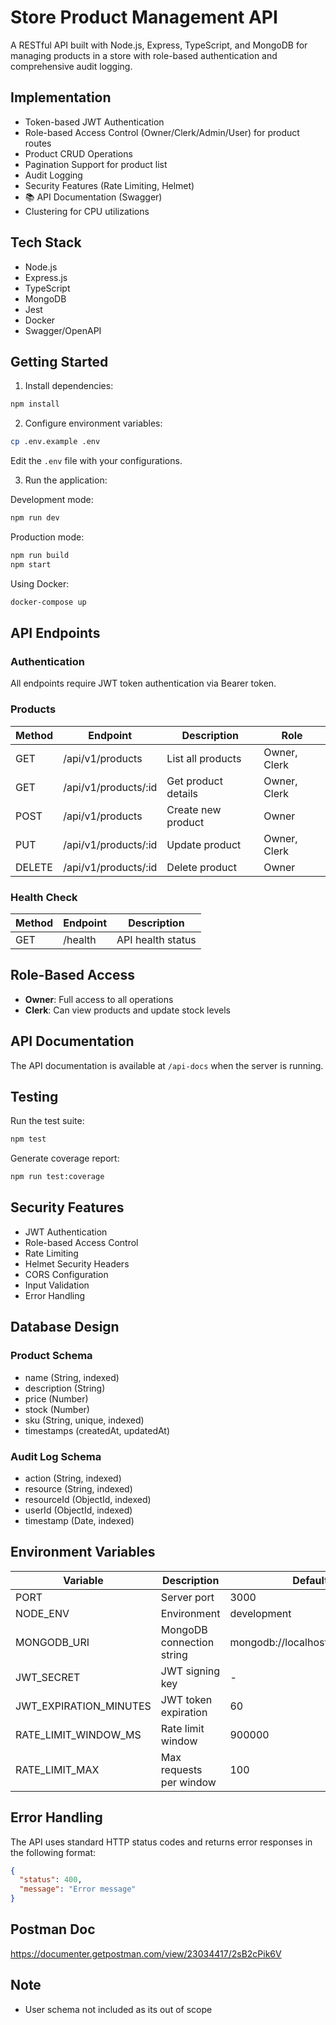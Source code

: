 # Store Product Management API

A RESTful API built with Node.js, Express, TypeScript, and MongoDB for managing products in a store with role-based authentication and comprehensive audit logging.

## Implementation

- Token-based JWT Authentication
- Role-based Access Control (Owner/Clerk/Admin/User) for product routes
- Product CRUD Operations 
- Pagination Support for product list
- Audit Logging
- Security Features (Rate Limiting, Helmet)
- 📚 API Documentation (Swagger)
- Clustering for CPU utilizations

## Tech Stack

- Node.js
- Express.js
- TypeScript
- MongoDB
- Jest
- Docker
- Swagger/OpenAPI

## Getting Started

1. Install dependencies:
```bash
npm install
```

2. Configure environment variables:
```bash
cp .env.example .env
```
Edit the `.env` file with your configurations.

3. Run the application:

Development mode:
```bash
npm run dev
```

Production mode:
```bash
npm run build
npm start
```

Using Docker:
```bash
docker-compose up
```

## API Endpoints

### Authentication

All endpoints require JWT token authentication via Bearer token.

### Products

| Method | Endpoint | Description | Role |
|--------|----------|-------------|------|
| GET | /api/v1/products | List all products | Owner, Clerk |
| GET | /api/v1/products/:id | Get product details | Owner, Clerk |
| POST | /api/v1/products | Create new product | Owner |
| PUT | /api/v1/products/:id | Update product | Owner, Clerk |
| DELETE | /api/v1/products/:id | Delete product | Owner |

### Health Check

| Method | Endpoint | Description |
|--------|----------|-------------|
| GET | /health | API health status |

## Role-Based Access

- **Owner**: Full access to all operations
- **Clerk**: Can view products and update stock levels

## API Documentation

The API documentation is available at `/api-docs` when the server is running.

## Testing

Run the test suite:
```bash
npm test
```

Generate coverage report:
```bash
npm run test:coverage
```

## Security Features

- JWT Authentication
- Role-based Access Control
- Rate Limiting
- Helmet Security Headers
- CORS Configuration
- Input Validation
- Error Handling

## Database Design

### Product Schema
- name (String, indexed)
- description (String)
- price (Number)
- stock (Number)
- sku (String, unique, indexed)
- timestamps (createdAt, updatedAt)

### Audit Log Schema
- action (String, indexed)
- resource (String, indexed)
- resourceId (ObjectId, indexed)
- userId (ObjectId, indexed)
- timestamp (Date, indexed)

## Environment Variables

| Variable | Description | Default |
|----------|-------------|---------|
| PORT | Server port | 3000 |
| NODE_ENV | Environment | development |
| MONGODB_URI | MongoDB connection string | mongodb://localhost:27017/store |
| JWT_SECRET | JWT signing key | - |
| JWT_EXPIRATION_MINUTES | JWT token expiration | 60 |
| RATE_LIMIT_WINDOW_MS | Rate limit window | 900000 |
| RATE_LIMIT_MAX | Max requests per window | 100 |

## Error Handling

The API uses standard HTTP status codes and returns error responses in the following format:
```json
{
  "status": 400,
  "message": "Error message"
}
```

## Postman Doc

https://documenter.getpostman.com/view/23034417/2sB2cPik6V

## Note
- User schema not included as its out of scope
